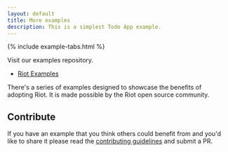 ```yaml
---
layout: default
title: More examples
description: This is a simplest Todo App example.
---
```


{% include example-tabs.html %}

Visit our examples repository.

- [Riot Examples](https://github.com/riot/examples)

There's a series of examples designed to showcase the benefits of adopting Riot. It is made possible by the Riot open source community.

## Contribute

If you have an example that you think others could benefit from and you'd like to share it please read the [contributing guidelines](https://github.com/riot/examples/blob/gh-pages/CONTRIBUTING.md) and submit a PR.
